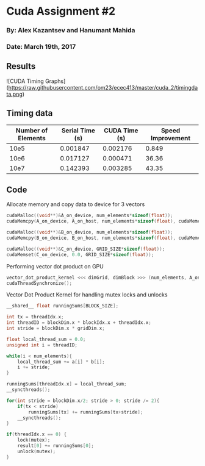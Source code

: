 # Cuda Assignment #2
### By: Alex Kazantsev and Hanumant Mahida
### Date: March 19th, 2017

## Results
![CUDA Timing Graphs]
(https://raw.githubusercontent.com/om23/ecec413/master/cuda_2/timingdata.png)


## Timing data
| Number of Elements | Serial Time (s)  | CUDA Time (s) | Speed Improvement | 
|-------------|-----------------|-----------|----------------------|
| 10e5 | 0.001847 | 0.002176 | 0.849 |
| 10e6 | 0.017127 | 0.000471 | 36.36 |
| 10e7 | 0.142393 | 0.003285 | 43.35 |


## Code



Allocate memory and copy data to device for 3 vectors
```C
cudaMalloc((void**)&A_on_device, num_elements*sizeof(float));
cudaMemcpy(A_on_device, A_on_host, num_elements*sizeof(float), cudaMemcpyHostToDevice);

cudaMalloc((void**)&B_on_device, num_elements*sizeof(float));
cudaMemcpy(B_on_device, B_on_host, num_elements*sizeof(float), cudaMemcpyHostToDevice);

cudaMalloc((void**)&C_on_device, GRID_SIZE*sizeof(float));
cudaMemset(C_on_device, 0.0, GRID_SIZE*sizeof(float));
```


Performing vector dot product on GPU
```C
vector_dot_product_kernel <<< dimGrid, dimBlock >>> (num_elements, A_on_device, B_on_device, C_on_device, mutex);
cudaThreadSynchronize();
```


Vector Dot Product Kernel for handling mutex locks and unlocks
```C
__shared__ float runningSums[BLOCK_SIZE];

int tx = threadIdx.x;
int threadID = blockDim.x * blockIdx.x + threadIdx.x;
int stride = blockDim.x * gridDim.x;

float local_thread_sum = 0.0;
unsigned int i = threadID;

while(i < num_elements){
    local_thread_sum += a[i] * b[i];
    i += stride;
}

runningSums[threadIdx.x] = local_thread_sum;
__syncthreads();

for(int stride = blockDim.x/2; stride > 0; stride /= 2){
    if(tx < stride)
        runningSums[tx] += runningSums[tx+stride];
    __syncthreads();
}

if(threadIdx.x == 0) {
    lock(mutex);
    result[0] += runningSums[0];
    unlock(mutex);
}
```


